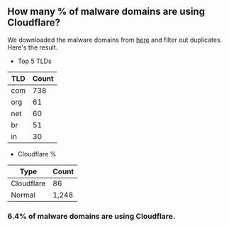 ## How many % of malware domains are using Cloudflare?


We downloaded the malware domains from [here](https://urlhaus.abuse.ch) and filter out duplicates.
Here's the result.


[//]: # (start replacement)


- Top 5 TLDs

| TLD | Count |
| --- | --- |
| com | 738 |
| org | 61 |
| net | 60 |
| br | 51 |
| in | 30 |


- Cloudflare %

| Type | Count |
| --- | --- |
| Cloudflare | 86 |
| Normal | 1,248 |


### 6.4% of malware domains are using Cloudflare.